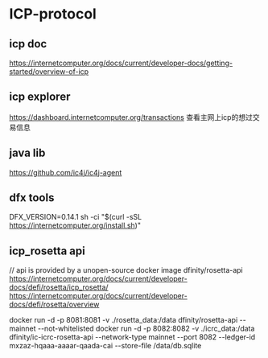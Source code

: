 # ICP-protocol


## icp doc 
https://internetcomputer.org/docs/current/developer-docs/getting-started/overview-of-icp

## icp explorer 
https://dashboard.internetcomputer.org/transactions
查看主网上icp的想过交易信息

## java lib 
https://github.com/ic4j/ic4j-agent

## dfx tools
DFX_VERSION=0.14.1 sh -ci "$(curl -sSL https://internetcomputer.org/install.sh)"

## icp_rosetta api
// api is provided by a unopen-source docker image dfinity/rosetta-api
https://internetcomputer.org/docs/current/developer-docs/defi/rosetta/icp_rosetta/
https://internetcomputer.org/docs/current/developer-docs/defi/rosetta/overview

docker run -d -p 8081:8081 -v ./rosetta_data:/data dfinity/rosetta-api --mainnet --not-whitelisted
docker run -d -p 8082:8082 -v ./icrc_data:/data dfinity/ic-icrc-rosetta-api --network-type mainnet --port 8082 --ledger-id mxzaz-hqaaa-aaaar-qaada-cai --store-file /data/db.sqlite
